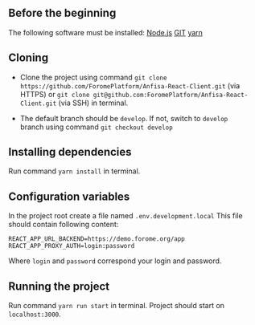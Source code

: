 ## Before the beginning
The following software must be installed:
[Node.js](https://nodejs.org/en/)
[GIT](https://git-scm.com/)
[yarn](https://yarnpkg.com/)

## Cloning

 - Clone the project using command `git clone 
   https://github.com/ForomePlatform/Anfisa-React-Client.git` (via HTTPS) or `git clone
   git@github.com:ForomePlatform/Anfisa-React-Client.git` (via SSH) in terminal.
   
 - The default branch should be `develop`. If not, switch to `develop`  
   branch using command `git checkout develop`

## Installing dependencies
Run command `yarn install` in terminal.

## Configuration variables

In the project root create a file named `.env.development.local`
This file should contain following content:

    REACT_APP_URL_BACKEND=https://demo.forome.org/app
    REACT_APP_PROXY_AUTH=login:password

Where `login` and `password` correspond your login and password.

## Running the project
Run command `yarn run start` in terminal. Project should start on `localhost:3000`.